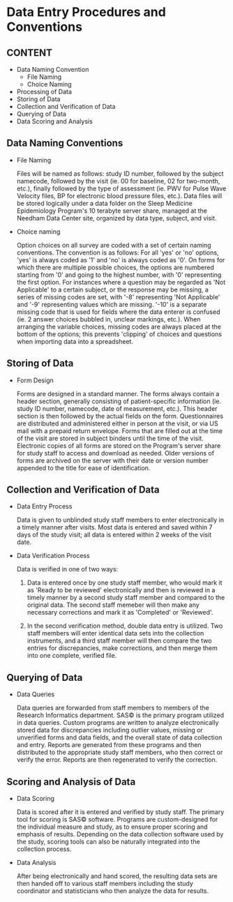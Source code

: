 Data Entry Procedures and Conventions
=====================================

CONTENT
-------

* Data Naming Convention
	- File Naming
	- Choice Naming
* Processing of Data
* Storing of Data
* Collection and Verification of Data
* Querying of Data
* Data Scoring and Analysis

Data Naming Conventions
-----------------------

* File Naming

	Files will be named as follows: study ID number, followed by the
	subject namecode, followed by the visit (ie. 00 for baseline, 02 
	for two-month, etc.), finally followed by the type of assessment 
 	(ie. PWV for Pulse Wave Velocity files, BP for electronic blood 
 	pressure files, etc.). Data files will be stored logically under 
 	a data folder on the Sleep Medicine Epidemiology Program's 10 
 	terabyte server share, managed at the Needham Data Center site, 
 	organized by data type, subject, and visit.

* Choice naming

 	Option choices on all survey are coded with a set of certain
 	naming conventions. The convention is as follows: For all
 	'yes' or 'no' options, 'yes' is always coded as '1' and 'no'
 	is always coded as '0'. On forms for which there are multiple
 	possible choices, the options are numbered starting from '0'
 	and going to the highest number, with '0' representing the 
 	first option. For instances where a question may be regarded
 	as 'Not Applicable' to a certain subject, or the response may 
 	be missing, a series of missing codes are set, with '-8' 
 	representing 'Not Applicable' and '-9' representing values 
 	which are missing. '-10' is a separate missing code that is 
 	used for fields where the data enterer is confused (ie. 2 answer 
 	choices bubbled in, unclear markings, etc.). When arranging the
 	variable choices, missing codes are always placed at the bottom
 	of the options; this prevents 'clipping' of choices and questions
 	when importing data into a spreadsheet.

Storing of Data
---------------

* Form Design

 	Forms are designed in a standard manner. The forms always contain 
 	a header section, generally consisting of patient-specific 
 	information (ie. study ID number, namecode, date of measurement,
 	etc.). This header section is then followed by the actual fields
 	on the form. Questionnaires are distributed and administered 
 	either in person at the visit, or via US mail with a prepaid 
 	return  envelope. Forms that are filled out at the time of the 
 	visit are stored in subject binders until the time of the visit. 
 	Electronic copies of all forms are stored on the Program's server 
 	share for study staff to access and download as needed. Older 
 	versions of forms are archived on the server with their date or 
 	version number appended to the title for ease of identification.

Collection and Verification of Data
-----------------------------------

* Data Entry Process

 	Data is given to unblinded study staff members to enter 
 	electronically in a timely manner after visits. Most data is
 	entered and saved within 7 days of the study visit; all data is 
 	entered within 2 weeks of the visit date.

* Data Verification Process

	Data is verified in one of two ways:

	1) Data is entered once by one study staff member, who would mark 
 	it as 'Ready to be reviewed' electronically and then is reviewed 
 	in a timely manner by a second study staff member and compared to 
 	the original data. The second staff memeber will then make any
 	necessary corrections and mark it as 'Completed' or 'Reviewed'.

 	2) In the second verification method, double data entry is 
 	utilized. Two staff members will enter identical data sets into 
 	the collection instruments, and a third staff member will then
 	compare the two entries for discrepancies, make corrections, and
 	then merge them into one complete, verified file.

Querying of Data
----------------

* Data Queries

 	Data queries are forwarded from staff members to members of the
 	Research Informatics department. SAS© is the primary program
 	utilized in data queries. Custom programs are written to analyze
 	electronically stored data for discrepancies including outlier
 	values, missing or unverified forms and data fields, and the 
 	overall state of data collection and entry. Reports are generated
 	from these programs and then distributed to the appropriate study
 	staff members, who then correct or verify the error. Reports are
 	then regenerated to verify the correction.

Scoring and Analysis of Data
----------------------------

* Data Scoring

 	Data is scored after it is entered and verified by study staff.
 	The primary tool for scoring is SAS© software. Programs are 
 	custom-designed for the individual measure and study, as to ensure
 	proper scoring and emphasis of results. Depending on the data 
 	collection software used by the study, scoring tools can also be
 	naturally integrated into the collection process.

* Data Analysis

 	After being electronically and hand scored, the resulting data 
 	sets are then handed off to various staff members including the
 	study coordinator and statisticians who then analyze the data for
 	results.